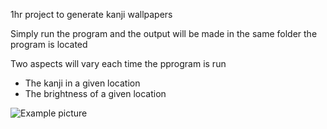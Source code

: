1hr project to generate kanji wallpapers

Simply run the program and the output will be made in the same folder the program is located

Two aspects will vary each time the pprogram is run
- The kanji in a given location
- The brightness of a given location

![Example picture](http://i.imgur.com/dEaogqo.jpg)